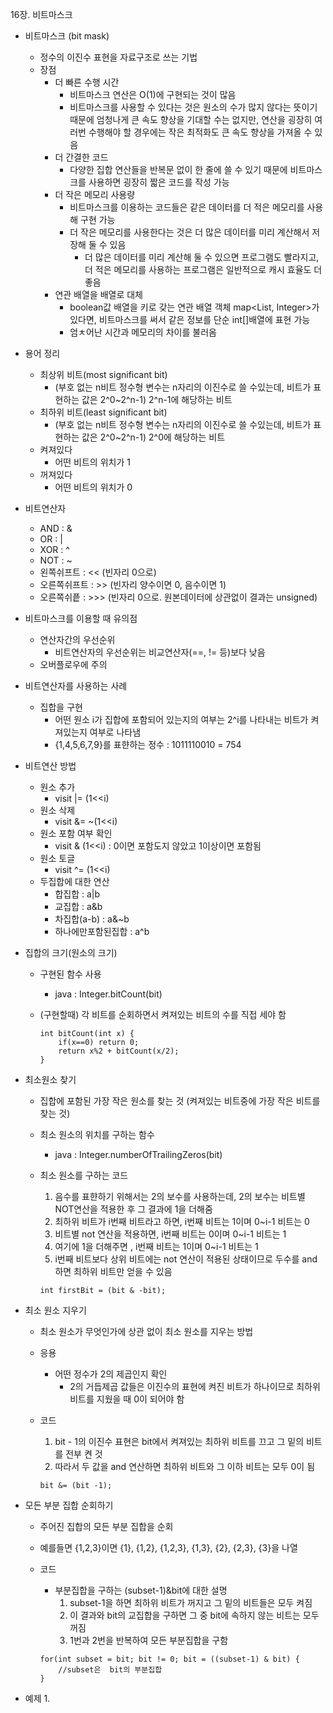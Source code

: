 16장. 비트마스크

* 비트마스크 (bit mask)
	* 정수의 이진수 표현을 자료구조로 쓰는 기법
	* 장점
		* 더 빠른 수행 시간
			* 비트마스크 연산은 O(1)에 구현되는 것이 많음
			* 비트마스크를 사용할 수 있다는 것은 원소의 수가 많지 않다는 뜻이기 때문에 엄청나게 큰 속도 향상을 기대할 수는 없지만, 연산을 굉장히 여러번 수행해야 할 경우에는 작은 최적화도 큰 속도 향상을 가져올 수 있음
		* 더 간결한 코드
			* 다양한 집합 연산들을 반복문 없이 한 줄에 쓸 수 있기 때문에 비트마스크를 사용하면 굉장히 짧은 코드를 작성 가능
		* 더 작은 메모리 사용량
			* 비트마스크를 이용하는 코드들은 같은 데이터를 더 적은 메모리를 사용해 구현 가능
			* 더 작은 메모리를 사용한다는 것은 더 많은 데이터를 미리 계산해서 저장해 둘 수 있음
				* 더 많은 데이터를 미리 계산해 둘 수 있으면 프로그램도 빨라지고, 더 적은 메모리를 사용하는 프로그램은 일반적으로 캐시 효율도 더 좋음
		* 연관 배열을 배열로 대체
			* boolean값 배열을 키로 갖는 연관 배열 객체 map<List<Boolean>, Integer>가 있다면, 비트마스크를 써서 같은 정보를 단순 int[]배열에 표현 가능
			* 엄ㅊ어난 시간과 메모리의 차이를 불러옴

* 용어 정리
	* 최상위 비트(most significant bit)
		* (부호 없는 n비트 정수형 변수는 n자리의 이진수로 쓸 수있는데, 비트가 표현하는 값은 2^0~2^n-1) 2^n-1에 해당하는 비트
	* 최하위 비트(least significant bit)
		* (부호 없는 n비트 정수형 변수는 n자리의 이진수로 쓸 수있는데, 비트가 표현하는 값은 2^0~2^n-1) 2^0에 해당하는 비트
	* 켜져있다
		* 어떤 비트의 위치가 1
	* 꺼져있다
		* 어떤 비트의 위치가 0
	
* 비트연산자
	* AND : &
	* OR : |
	* XOR : ^
	* NOT : ~
	* 왼쪽쉬프트 : << (빈자리 0으로)
	* 오른쪽쉬프트 : >> (빈자리 양수이면 0, 음수이면 1)
	* 오른쪽쉬픝 : >>> (빈자리 0으로. 원본데이터에 상관없이 결과는 unsigned)
	
* 비트마스크를 이용할 때 유의점
	* 연산자간의 우선순위
		* 비트연산자의 우선순위는 비교연산자(==, != 등)보다 낮음
	* 오버플로우에 주의
	
* 비트연산자를 사용하는 사례
	* 집합을 구현
		* 어떤 원소 i가 집합에 포함되어 있는지의 여부는 2^i를 나타내는 비트가 켜져있는지 여부로 나타냄
		* {1,4,5,6,7,9}를 표햔하는 정수 : 1011110010 = 754

* 비트연산 방법
	* 원소 추가
		* visit |= (1<<i)
	* 원소 삭제
		* visit &= ~(1<<i)
	* 원소 포함 여부 확인
		* visit & (1<<i) : 0이면 포함도지 않았고 1이상이면 포함됨
	* 원소 토글
		* visit ^= (1<<i)
	* 두집합에 대한 연산
		* 합집합 : a|b
		* 교집합 : a&b
		* 차집합(a-b) : a&~b
		* 하나에만포함된집합  : a^b

* 집합의 크기(원소의 크기)
	* 구현된 함수 사용
		* java : Integer.bitCount(bit)
	* (구현할때) 각 비트를 순회하면서 켜져있는 비트의 수를 직접 세야 함
		
		```
		int bitCount(int x) {
			if(x==0) return 0;
			return x%2 + bitCount(x/2);
		}
		```
* 최소원소 찾기
	* 집합에 포함된 가장 작은 원소를 찾는 것 (켜져있는 비트중에 가장 작은 비트를 찾는 것)
	* 최소 원소의 위치를 구하는 함수
		* java : Integer.numberOfTrailingZeros(bit)
	* 최소 원소를 구하는 코드
		1. 음수를 표햔하기 위해서는 2의 보수를 사용하는데, 2의 보수는 비트별 NOT연산을 적용한 후 그 결과에 1을 더해줌
		2. 최하위 비트가 i번째 비트라고 하면, i번째 비트는 1이며 0~i-1 비트는 0
		3. 비트별 not 연산을 적용하면, i번째 비트는 0이며 0~i-1 비트는 1
		4. 여기에 1을 더해주면 , i번째 비트는 1이며 0~i-1 비트는 1
		5. i번째 비트보다 상위 비트에는 not 연산이 적용된 상태이므로 두수를 and 하면 최하위 비트만 얻을 수 있음
				
		```
		int firstBit = (bit & -bit);
		```	

* 최소 원소 지우기
	* 최소 원소가 무엇인가에 상관 없이 최소 원소를 지우는 방법
	* 응용
		* 어떤 정수가 2의 제곱인지 확인
			* 2의 거듭제곱 값들은 이진수의 표현에 켜진 비트가 하나이므로 최하위 비트를 지웠을 때 0이 되어야 함
	* 코드
		1. bit - 1의 이진수 표현은 bit에서 켜져있는 최하위 비트를 끄고 그 밑의 비트를 전부 켠 것
		2. 따라서 두 값을 and 연산하면 최하위 비트와 그 이하 비트는 모두 0이 됨

		```
		bit &= (bit -1);
		```

* 모든 부분 집합 순회하기
	* 주어진 집합의 모든 부분 집합을 순회
	* 예를들면 {1,2,3}이면 {1}, {1,2}, {1,2,3}, {1,3}, {2}, {2,3}, {3}을 나열
	* 코드
		* 부분집합을 구하는 (subset-1)&bit에 대한 설명
			1. subset-1을 하면 최하위 비트가 꺼지고 그 밑의 비트들은 모두 켜짐
			2. 이 결과와 bit의 교집합을 구하면 그 중 bit에 속하지 않는 비트는 모두 꺼짐
			3. 1번과 2번을 반복하여 모든 부분집합을 구함
	
		```
		for(int subset = bit; bit != 0; bit = ((subset-1) & bit) {
			//subset은  bit의 부분집합
		}
		```

* 예제
	1. 
	